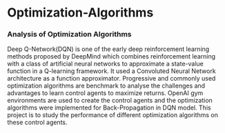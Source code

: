 # Optimization-Algorithms
### Analysis of Optimization Algorithms

Deep Q-Network(DQN) is one of the early deep reinforcement learning methods proposed by DeepMind which combines reinforcement learning with a class of artificial neural networks to approximate a state-value function in a Q-learning framework. It used a Convoluted Neural Network architecture as a function approximator. Progressive and commonly used optimization algorithms are benchmark to analyse the challenges and advantages to learn control agents to maximize returns. OpenAI gym environments are used to create the control agents and the optimization algorithms were implemented for Back-Propagation in DQN model. This project is to study the performance of different optimization algorithms on these control agents.

